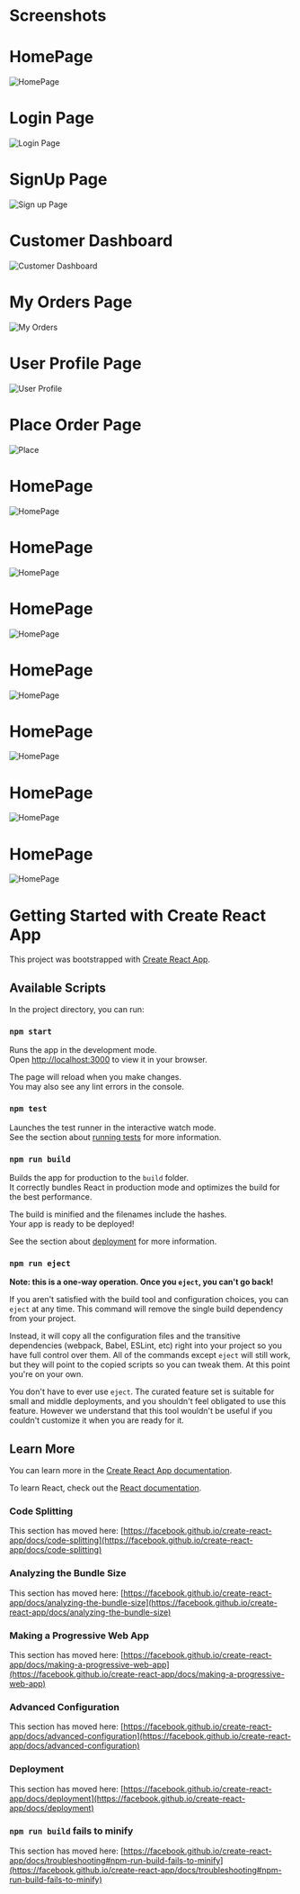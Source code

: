 # Screenshots
# HomePage
![HomePage](https://github.com/Priyanshi23Meghwani/online-dry-clean-app/blob/master/src/assets/HomePage.png "a title")

# Login Page
![Login Page](https://github.com/Priyanshi23Meghwani/online-dry-clean-app/blob/master/src/assets/Login.png "a title")

# SignUp Page
![Sign up Page](https://github.com/Priyanshi23Meghwani/online-dry-clean-app/blob/master/src/assets/SignUp.png "a title")

#  Customer Dashboard
![Customer Dashboard](https://github.com/Priyanshi23Meghwani/online-dry-clean-app/blob/master/src/assets/UserDashboard.png "a title")

# My Orders Page
![My Orders](https://github.com/Priyanshi23Meghwani/online-dry-clean-app/blob/master/src/assets/MyOrders.png "a title")

# User Profile Page
![User Profile](https://github.com/Priyanshi23Meghwani/online-dry-clean-app/blob/master/src/assets/UserProfile.png "a title")

# Place Order Page
![Place](https://github.com/Priyanshi23Meghwani/online-dry-clean-app/blob/master/src/assets/PlaceOrder.png "a title")

# HomePage
![HomePage](https://github.com/Priyanshi23Meghwani/online-dry-clean-app/blob/master/src/assets/HomePage.png "a title")

# HomePage
![HomePage](https://github.com/Priyanshi23Meghwani/online-dry-clean-app/blob/master/src/assets/HomePage.png "a title")

# HomePage
![HomePage](https://github.com/Priyanshi23Meghwani/online-dry-clean-app/blob/master/src/assets/HomePage.png "a title")

# HomePage
![HomePage](https://github.com/Priyanshi23Meghwani/online-dry-clean-app/blob/master/src/assets/HomePage.png "a title")

# HomePage
![HomePage](https://github.com/Priyanshi23Meghwani/online-dry-clean-app/blob/master/src/assets/HomePage.png "a title")

# HomePage
![HomePage](https://github.com/Priyanshi23Meghwani/online-dry-clean-app/blob/master/src/assets/HomePage.png "a title")

# HomePage
![HomePage](https://github.com/Priyanshi23Meghwani/online-dry-clean-app/blob/master/src/assets/HomePage.png "a title")



# Getting Started with Create React App

This project was bootstrapped with [Create React App](https://github.com/facebook/create-react-app).

## Available Scripts

In the project directory, you can run:

### `npm start`

Runs the app in the development mode.\
Open [http://localhost:3000](http://localhost:3000) to view it in your browser.

The page will reload when you make changes.\
You may also see any lint errors in the console.

### `npm test`

Launches the test runner in the interactive watch mode.\
See the section about [running tests](https://facebook.github.io/create-react-app/docs/running-tests) for more information.

### `npm run build`

Builds the app for production to the `build` folder.\
It correctly bundles React in production mode and optimizes the build for the best performance.

The build is minified and the filenames include the hashes.\
Your app is ready to be deployed!

See the section about [deployment](https://facebook.github.io/create-react-app/docs/deployment) for more information.

### `npm run eject`

**Note: this is a one-way operation. Once you `eject`, you can't go back!**

If you aren't satisfied with the build tool and configuration choices, you can `eject` at any time. This command will remove the single build dependency from your project.

Instead, it will copy all the configuration files and the transitive dependencies (webpack, Babel, ESLint, etc) right into your project so you have full control over them. All of the commands except `eject` will still work, but they will point to the copied scripts so you can tweak them. At this point you're on your own.

You don't have to ever use `eject`. The curated feature set is suitable for small and middle deployments, and you shouldn't feel obligated to use this feature. However we understand that this tool wouldn't be useful if you couldn't customize it when you are ready for it.

## Learn More

You can learn more in the [Create React App documentation](https://facebook.github.io/create-react-app/docs/getting-started).

To learn React, check out the [React documentation](https://reactjs.org/).

### Code Splitting

This section has moved here: [https://facebook.github.io/create-react-app/docs/code-splitting](https://facebook.github.io/create-react-app/docs/code-splitting)

### Analyzing the Bundle Size

This section has moved here: [https://facebook.github.io/create-react-app/docs/analyzing-the-bundle-size](https://facebook.github.io/create-react-app/docs/analyzing-the-bundle-size)

### Making a Progressive Web App

This section has moved here: [https://facebook.github.io/create-react-app/docs/making-a-progressive-web-app](https://facebook.github.io/create-react-app/docs/making-a-progressive-web-app)

### Advanced Configuration

This section has moved here: [https://facebook.github.io/create-react-app/docs/advanced-configuration](https://facebook.github.io/create-react-app/docs/advanced-configuration)

### Deployment

This section has moved here: [https://facebook.github.io/create-react-app/docs/deployment](https://facebook.github.io/create-react-app/docs/deployment)

### `npm run build` fails to minify

This section has moved here: [https://facebook.github.io/create-react-app/docs/troubleshooting#npm-run-build-fails-to-minify](https://facebook.github.io/create-react-app/docs/troubleshooting#npm-run-build-fails-to-minify)
